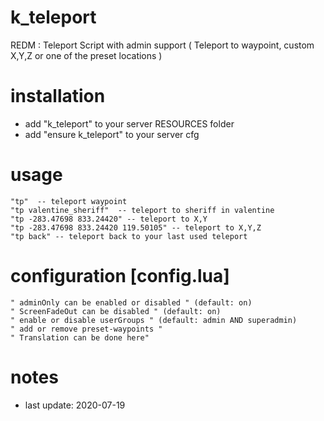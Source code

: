 # k_teleport
REDM : Teleport Script with admin support ( Teleport to waypoint, custom X,Y,Z or one of the preset locations )

# installation
- add "k_teleport" to your server RESOURCES folder
- add "ensure k_teleport" to your server cfg

# usage
    "tp"  -- teleport waypoint
    "tp valentine_sheriff"  -- teleport to sheriff in valentine
    "tp -283.47698 833.24420" -- teleport to X,Y 
    "tp -283.47698 833.24420 119.50105" -- teleport to X,Y,Z
    "tp back" -- teleport back to your last used teleport
    
# configuration [config.lua]
    " adminOnly can be enabled or disabled " (default: on)
    " ScreenFadeOut can be disabled " (default: on)
    " enable or disable userGroups " (default: admin AND superadmin)
    " add or remove preset-waypoints " 
    " Translation can be done here"
    
# notes
- last update: 2020-07-19
